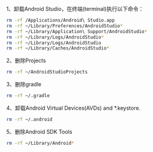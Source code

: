 
1、卸载Android Studio，在终端(terminal)执行以下命令：

```bash 
rm -rf /Applications/Android\ Studio.app
rm -rf ~/Library/Preferences/AndroidStudio*
rm -rf ~/Library/Application\ Support/AndroidStudio*
rm -rf ~/Library/Logs/AndroidStudio*
rm -rf ~/Library/Logs/AndroidStudio
rm -rf ~/Library/Caches/AndroidStudio*
```

2、删除Projects

```bash 
rm -rf ~/AndroidStudioProjects
```

3、删除gradle

```bash 
rm -rf ~/.gradle
```

4、卸载Android Virtual Devices(AVDs) and *.keystore.

```bash
rm -rf ~/.android
```

5、删除Android SDK Tools

```bash 
rm -rf ~/Library/Android*
```
